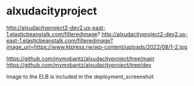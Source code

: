 # alxudacityproject
http://alxudacityproject2-dev2.us-east-1.elasticbeanstalk.com/filteredimage?
http://alxudacityproject2-dev2.us-east-1.elasticbeanstalk.com/filteredimage?image_url=https://www.ktpress.rw/wp-content/uploads/2022/08/1-2.jpg

https://github.com/mymobantz/alxudacityproject/tree/main
https://github.com/mymobantz/alxudacityproject/tree/dev

Image to the ELB is included in the deployment_screenshot